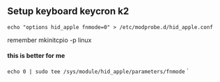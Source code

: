 ## Setup keyboard keycron k2

`echo "options hid_apple fnmode=0" > /etc/modprobe.d/hid_apple.conf`

remember
mkinitcpio -p linux

#### this is better for me
`echo 0 | sudo tee /sys/module/hid_apple/parameters/fnmode`
`


